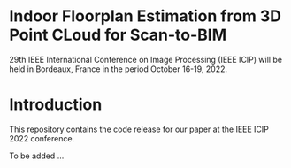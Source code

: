 # Indoor Floorplan Estimation from 3D Point CLoud for Scan-to-BIM
29th IEEE International Conference on Image Processing (IEEE ICIP) will be held in Bordeaux, France in the period October 16-19, 2022.

# Introduction
This repository contains the code release for our paper at the IEEE ICIP 2022 conference.

To be added ...
